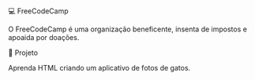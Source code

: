 💻 FreeCodeCamp

O FreeCodeCamp é uma organização beneficente, insenta de impostos e apoaida por doações.

🔖 Projeto

Aprenda HTML criando um aplicativo de fotos de gatos.